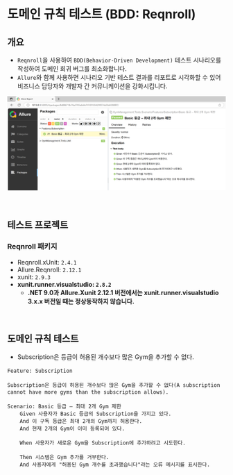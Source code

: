 # 도메인 규칙 테스트 (BDD: Reqnroll)

## 개요
- `Reqnroll`을 사용하여 `BDD(Behavior-Driven Development)` 테스트 시나리오를 작성하여 도메인 회귀 버그를 최소화합니다.
- `Allure`와 함께 사용하면 시나리오 기반 테스트 결과를 리포트로 시각화할 수 있어 비즈니스 담당자와 개발자 간 커뮤니케이션을 강화시킵니다.

![](./test-reqnroll.png)

<br/>

## 테스트 프로젝트

### Reqnroll 패키지
- Reqnroll.xUnit: `2.4.1`
- Allure.Reqnroll: `2.12.1`
- xunit: `2.9.3`
- **xunit.runner.visualstudio: `2.8.2`**
  - **.NET 9.0과 Allure.Xunit 2.12.1 버전에서는 xunit.runner.visualstudio 3.x.x 버전일 때는 정상동작하지 않습니다.**

<br/>

## 도메인 규칙 테스트
- Subscription은 등급이 허용된 개수보다 많은 Gym을 추가할 수 없다.

```cucumber
Feature: Subscription

Subscription은 등급이 허용된 개수보다 많은 Gym을 추가할 수 없다(A subscription cannot have more gyms than the subscription allows).

Scenario: Basic 등급 – 최대 2개 Gym 제한
	Given 사용자가 Basic 등급의 Subscription을 가지고 있다.
	And 이 구독 등급은 최대 2개의 Gym까지 허용한다.
	And 현재 2개의 Gym이 이미 등록되어 있다.

	When 사용자가 새로운 Gym을 Subscription에 추가하려고 시도한다.

	Then 시스템은 Gym 추가를 거부한다.
	And 사용자에게 "허용된 Gym 개수를 초과했습니다"라는 오류 메시지를 표시한다.
```